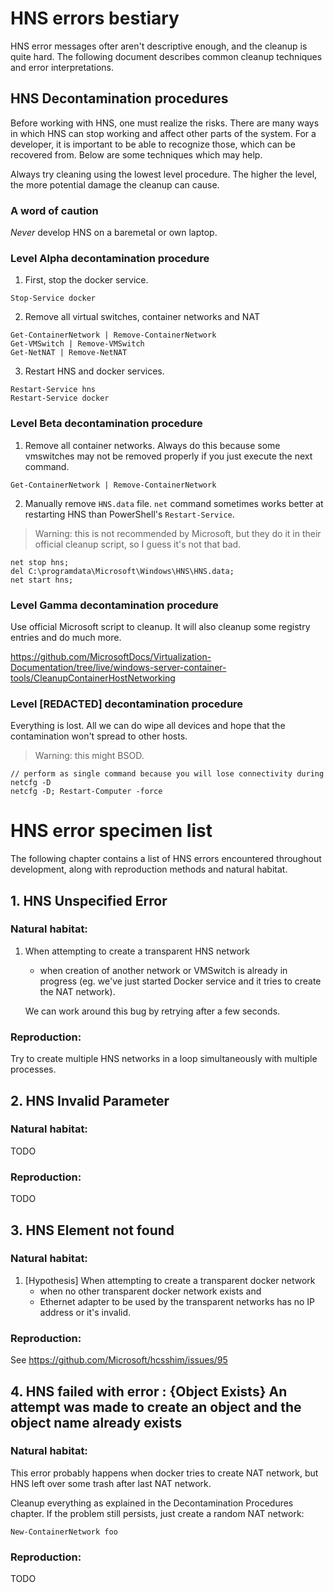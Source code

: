 # HNS errors bestiary

HNS error messages ofter aren't descriptive enough, and the cleanup is quite hard.
The following document describes common cleanup techniques and error interpretations.

## HNS Decontamination procedures

Before working with HNS, one must realize the risks.
There are many ways in which HNS can stop working and affect other parts of the system.
For a developer, it is important to be able to recognize those, which can be recovered 
from. Below are some techniques which may help.

Always try cleaning using the lowest level procedure. The higher the level, the more 
potential damage the cleanup can cause.

### A word of caution

*Never* develop HNS on a baremetal or own laptop.

### Level Alpha decontamination procedure

1. First, stop the docker service.
```
Stop-Service docker
```
2. Remove all virtual switches, container networks and NAT
```
Get-ContainerNetwork | Remove-ContainerNetwork
Get-VMSwitch | Remove-VMSwitch
Get-NetNAT | Remove-NetNAT
```

3. Restart HNS and docker services.
```
Restart-Service hns
Restart-Service docker
```

### Level Beta decontamination procedure

1. Remove all container networks. Always do this because some vmswitches may not be removed properly if you just execute the next command.
```
Get-ContainerNetwork | Remove-ContainerNetwork
```

2. Manually remove `HNS.data` file. `net` command sometimes works better at restarting HNS than PowerShell's `Restart-Service`.

> Warning: this is not recommended by Microsoft, but they do it in their official cleanup script, so I guess it's not that bad.

```
net stop hns; 
del C:\programdata\Microsoft\Windows\HNS\HNS.data; 
net start hns;
```

### Level Gamma decontamination procedure

Use official Microsoft script to cleanup. It will also cleanup some registry entries and do much more.

https://github.com/MicrosoftDocs/Virtualization-Documentation/tree/live/windows-server-container-tools/CleanupContainerHostNetworking

### Level [REDACTED] decontamination procedure

Everything is lost. All we can do wipe all devices and hope that the contamination won't spread to other hosts.

> Warning: this might BSOD.

```
// perform as single command because you will lose connectivity during netcfg -D
netcfg -D; Restart-Computer -force
```

# HNS error specimen list

The following chapter contains a list of HNS errors encountered throughout development, along with reproduction methods and natural habitat.

## 1. HNS Unspecified Error

### Natural habitat:

1.  When attempting to create a transparent HNS network
    * when creation of another network or VMSwitch is already in progress
      (eg. we've just started Docker service and it tries to create the NAT network).

    We can work around this bug by retrying after a few seconds.

### Reproduction:

Try to create multiple HNS networks in a loop simultaneously with multiple processes.

## 2. HNS Invalid Parameter

### Natural habitat:

TODO

### Reproduction:

TODO

## 3. HNS Element not found

### Natural habitat:

1. [Hypothesis] When attempting to create a transparent docker network
    * when no other transparent docker network exists and
    * Ethernet adapter to be used by the transparent networks has no IP address or it's invalid.

### Reproduction:

See https://github.com/Microsoft/hcsshim/issues/95

## 4. HNS failed with error : {Object Exists} An attempt was made to create an object and the object name already exists

### Natural habitat:

This error probably happens when docker tries to create NAT network, but HNS left over some trash after last NAT network.

Cleanup everything as explained in the Decontamination Procedures chapter. If the problem still persists, just create a random NAT network:
```
New-ContainerNetwork foo
```

### Reproduction:

TODO
